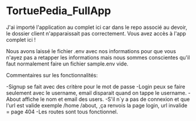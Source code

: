 # TortuePedia_FullApp
J'ai importé l'application au complet ici car dans le repo associé au devoir, le dossier client n'apparaissait pas correctement. Vous avez accès à l'app complet ici ! 

Nous avons laissé le fichier .env avec nos informations pour que vous n'ayez pas a retapper les informations mais nous sommes conscientes qu'il faut normalement faire un fichier sample.env vide. 

Commentaires sur les fonctionnalités: 

-Signup se fait avec des critère pour le mot de passe
-Login peux se faire seulement avec le username, email disparait quand on tappe le username.
-About affiche le nom et email des users. 
-S'il n`y a pas de connexion et que l'url est valide exemple /home /about, ¸ça renvois la page login, url invalide = page 404
-Les routes sont tous fonctionnel. 